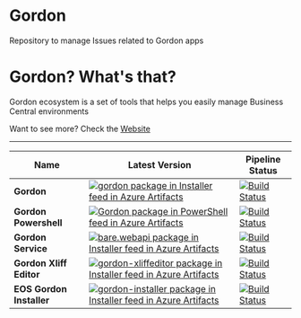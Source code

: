# Gordon
Repository to manage Issues related to Gordon apps 

# Gordon? What's that? 
Gordon ecosystem is a set of tools that helps you easily manage Business Central environments

Want to see more? Check the [Website](https://eos-solutions.github.io/Gordon/)

_________________

| **Name**                 | **Latest Version**                                                                                                                                                                                                                                                                                                                                                                   | **Pipeline Status**                                                                                                                                                                                                                                                                                 |
|--------------------------|--------------------------------------------------------------------------------------------------------------------------------------------------------------------------------------------------------------------------------------------------------------------------------------------------------------------------------------------------------------------------------------|-----------------------------------------------------------------------------------------------------------------------------------------------------------------------------------------------------------------------------------------------------------------------------------------------------|
| **Gordon**               | [![gordon package in Installer feed in Azure Artifacts](https://feeds.dev.azure.com/EosSolutionsPublic/f2efa78b-448c-4ee2-a34a-dfd3de7f5a83/_apis/public/Packaging/Feeds/Installer/Packages/4f2b6e92-bd66-4b18-bbad-942376ce2f43/Badge)](https://dev.azure.com/EosSolutionsPublic/Eos.Apps.Public/_artifacts/feed/Installer/NuGet/gordon?preferRelease=true)                         | [![Build Status](https://dev.azure.com/EosSolutionsSpa/Eos.Smeagol/_apis/build/status%2FGordon.WebApp?repoName=Gordon.WebApp&branchName=master)](https://dev.azure.com/EosSolutionsSpa/Eos.Smeagol/_build/latest?definitionId=350&repoName=Gordon.WebApp&branchName=master)                         |
| **Gordon Powershell**    | [![Gordon package in PowerShell feed in Azure Artifacts](https://feeds.dev.azure.com/EosSolutionsSpa/c3bc2471-ea74-4a05-a0ec-5e179a8c5ab8/_apis/public/Packaging/Feeds/PowerShell/Packages/2845d557-448c-468f-9b8b-47b95a7a8c34/Badge)](https://dev.azure.com/EosSolutionsSpa/Eos.Smeagol/_artifacts/feed/PowerShell/NuGet/Gordon?preferRelease=true)                                | [![Build Status](https://dev.azure.com/EosSolutionsSpa/Eos.Smeagol/_apis/build/status%2FGordon%2FGordon.PowerShell?repoName=Gordon.PowerShell&branchName=master)](https://dev.azure.com/EosSolutionsSpa/Eos.Smeagol/_build/latest?definitionId=312&repoName=Gordon.PowerShell&branchName=master)    |
| **Gordon Service**       | [![bare.webapi package in Installer feed in Azure Artifacts](https://feeds.dev.azure.com/EosSolutionsPublic/f2efa78b-448c-4ee2-a34a-dfd3de7f5a83/_apis/public/Packaging/Feeds/Installer/Packages/a80a205a-3295-47f9-b83e-5df1fcc03fee/Badge)](https://dev.azure.com/EosSolutionsPublic/Eos.Apps.Public/_artifacts/feed/Installer/NuGet/bare.webapi?preferRelease=true)                                                         | [![Build Status](https://dev.azure.com/EosSolutionsSpa/Eos.Smeagol/_apis/build/status%2FBare%2FBare.Server?repoName=Bare.Server&branchName=master)](https://dev.azure.com/EosSolutionsSpa/Eos.Smeagol/_build/latest?definitionId=298&repoName=Bare.Server&branchName=master)                        |
| **Gordon Xliff Editor**  | [![gordon-xliffeditor package in Installer feed in Azure Artifacts](https://feeds.dev.azure.com/EosSolutionsPublic/f2efa78b-448c-4ee2-a34a-dfd3de7f5a83/_apis/public/Packaging/Feeds/Installer/Packages/5ad8cb95-3ba4-4ed5-93af-cd7200d939d3/Badge)](https://dev.azure.com/EosSolutionsPublic/Eos.Apps.Public/_artifacts/feed/Installer/NuGet/gordon-xliffeditor?preferRelease=true) | [![Build Status](https://dev.azure.com/EosSolutionsSpa/Eos.Smeagol/_apis/build/status%2FGordon%2FGordon.XliffEditor?repoName=Gordon.XliffEditor&branchName=master)](https://dev.azure.com/EosSolutionsSpa/Eos.Smeagol/_build/latest?definitionId=424&repoName=Gordon.XliffEditor&branchName=master) |
| **EOS Gordon Installer** | [![gordon-installer package in Installer feed in Azure Artifacts](https://feeds.dev.azure.com/EosSolutionsPublic/f2efa78b-448c-4ee2-a34a-dfd3de7f5a83/_apis/public/Packaging/Feeds/Installer/Packages/98e3dedb-0d93-4449-bca9-53d632f8c9b2/Badge)](https://dev.azure.com/EosSolutionsPublic/Eos.Apps.Public/_artifacts/feed/Installer/NuGet/gordon-installer?preferRelease=true)     | [![Build Status](https://dev.azure.com/EosSolutionsSpa/Eos.Smeagol/_apis/build/status%2FInstaller%2FEos.Installer.v2?repoName=Eos.Installer.v2&branchName=master)](https://dev.azure.com/EosSolutionsSpa/Eos.Smeagol/_build/latest?definitionId=411&repoName=Eos.Installer.v2&branchName=master)    |
